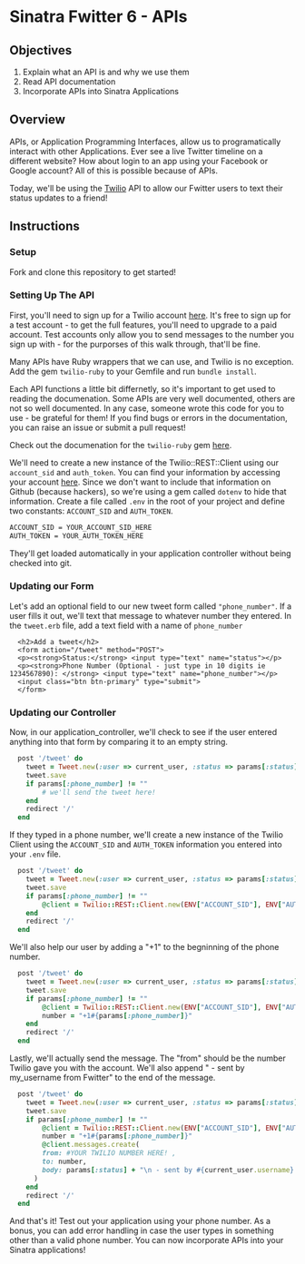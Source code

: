 # Sinatra Fwitter 6 -  APIs


## Objectives

1. Explain what an API is and why we use them
2. Read API documentation
3. Incorporate APIs into Sinatra Applications

## Overview

APIs, or Application Programming Interfaces, allow us to programatically interact with other Applications. Ever see a live Twitter timeline on a different website? How about login to an app using your Facebook or Google account? All of this is possible because of APIs. 

Today, we'll be using the [Twilio](https://www.twilio.com/) API to allow our Fwitter users to text their status updates to a friend!

## Instructions

### Setup

Fork and clone this repository to get started! 


### Setting Up The API

First, you'll need to sign up for a Twilio account [here](https://www.twilio.com/try-twilio). It's free to sign up for a test account - to get the full features, you'll need to upgrade to a paid account. Test accounts only allow you to send messages to the number you sign up with - for the purporses of this walk through, that'll be fine.

Many APIs have Ruby wrappers that we can use, and Twilio is no exception. Add the gem `twilio-ruby` to your Gemfile and run `bundle install`. 

Each API functions a little bit differnetly, so it's important to get used to reading the documenation. Some APIs are very well documented, others are not so well documented. In any case, someone wrote this code for you to use - be grateful for them! If you find bugs or errors in the documentation, you can raise an issue or submit a pull request! 

Check out the documenation for the `twilio-ruby` gem [here](https://github.com/twilio/twilio-ruby/blob/master/README.md). 

We'll need to create a new instance of the Twilio::REST::Client using our `account_sid` and `auth_token`. You can find your information by accessing your account [here](https://www.twilio.com/user/account/developer-tools/api-explorer/message-create). Since we don't want to include that information on Github (because hackers), so we're using a gem called `dotenv` to hide that information. Create a file called `.env` in the root of your project and define two constants: `ACCOUNT_SID` and `AUTH_TOKEN`. 

```bash
ACCOUNT_SID = YOUR_ACCOUNT_SID_HERE 
AUTH_TOKEN = YOUR_AUTH_TOKEN_HERE

```

They'll get loaded automatically in your application controller without being checked into git. 

### Updating our Form

Let's add an optional field to our new tweet form called `"phone_number"`. If a user fills it out, we'll text that message to whatever number they entered. In the `tweet.erb` file, add a text field with a name of `phone_number`

```ERB
  <h2>Add a tweet</h2>
  <form action="/tweet" method="POST">
  <p><strong>Status:</strong> <input type="text" name="status"></p>
  <p><strong>Phone Number (Optional - just type in 10 digits ie 1234567890): </strong> <input type="text" name="phone_number"></p>
  <input class="btn btn-primary" type="submit">
  </form>
```

### Updating our Controller

Now, in our application_controller, we'll check to see if the user entered anything into that form by comparing it to an empty string.

```ruby
  post '/tweet' do
    tweet = Tweet.new(:user => current_user, :status => params[:status])
    tweet.save
    if params[:phone_number] != ""
		# we'll send the tweet here!
    end
    redirect '/'
  end
```

If they typed in a phone number, we'll create a new instance of the Twilio Client using the `ACCOUNT_SID` and `AUTH_TOKEN` information you entered into your `.env` file.

```ruby
  post '/tweet' do
    tweet = Tweet.new(:user => current_user, :status => params[:status])
    tweet.save
    if params[:phone_number] != ""
		@client = Twilio::REST::Client.new(ENV["ACCOUNT_SID"], ENV["AUTH_TOKEN"])
    end
    redirect '/'
  end
```

We'll also help our user by adding a "+1" to the begninning of the phone number. 

```ruby
  post '/tweet' do
    tweet = Tweet.new(:user => current_user, :status => params[:status])
    tweet.save
    if params[:phone_number] != ""
		@client = Twilio::REST::Client.new(ENV["ACCOUNT_SID"], ENV["AUTH_TOKEN"])
		number = "+1#{params[:phone_number]}"
    end
    redirect '/'
  end
```

Lastly, we'll actually send the message. The "from" should be the number Twilio gave you with the account. We'll also append " - sent by my_username from Fwitter" to the end of the message.

```ruby
  post '/tweet' do
    tweet = Tweet.new(:user => current_user, :status => params[:status])
    tweet.save
    if params[:phone_number] != ""
		@client = Twilio::REST::Client.new(ENV["ACCOUNT_SID"], ENV["AUTH_TOKEN"])
		number = "+1#{params[:phone_number]}"
		@client.messages.create(
        from: #YOUR TWILIO NUMBER HERE! ,
        to: number,
        body: params[:status] + "\n - sent by #{current_user.username} from Fwitter"
      )
    end
    redirect '/'
  end
```

And that's it! Test out your application using your phone number. As a bonus, you can add error handling in case the user types in something other than a valid phone number. You can now incorporate APIs into your Sinatra applications!
